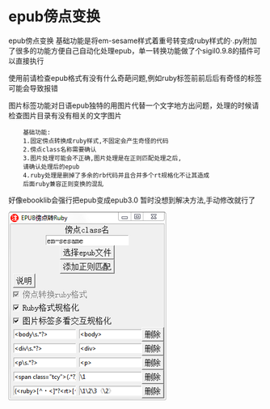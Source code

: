 # epub傍点变换
epub傍点变换
基础功能是将em-sesame样式着重号转变成ruby样式的·.py附加了很多的功能方便自己自动化处理epub，单一转换功能做了个sigil0.9.8的插件可以直接执行

使用前请检查epub格式有没有什么奇葩问题,例如ruby标签前前后后有奇怪的标签可能会导致报错

图片标签功能对日语epub独特的用图片代替一个文字地方出问题，处理的时候请检查图片目录有没有相关的文字图片

        基础功能:
        1.固定傍点转换成ruby样式,不固定会产生奇怪的代码
        2.傍点class名称需要确认
        3.图片处理可能会不正确,图片处理是在正则匹配处理之后,
        请确认处理后的epub
        4.ruby处理是删掉了多余的rb代码并且合并多个rt规格化不让其造成
        后面ruby兼容正则变换的混乱

好像ebooklib会强行把epub变成epub3.0  暂时没想到解决方法,手动修改就行了

   ![图片描述](20230824192745.png)

